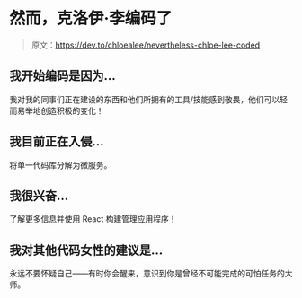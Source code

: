 # 然而，克洛伊·李编码了

> 原文：<https://dev.to/chloealee/nevertheless-chloe-lee-coded>

## 我开始编码是因为...

我对我的同事们正在建设的东西和他们所拥有的工具/技能感到敬畏，他们可以轻而易举地创造积极的变化！

## 我目前正在入侵...

将单一代码库分解为微服务。

## 我很兴奋...

了解更多信息并使用 React 构建管理应用程序！

## 我对其他代码女性的建议是...

永远不要怀疑自己——有时你会醒来，意识到你是曾经不可能完成的可怕任务的大师。